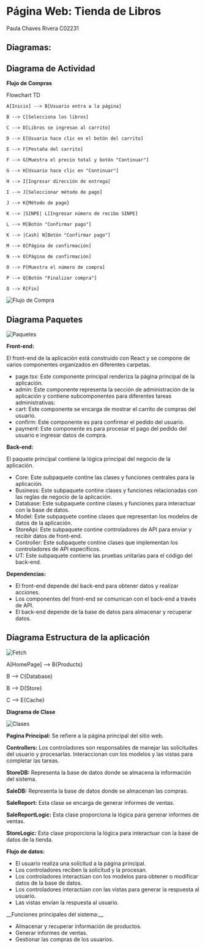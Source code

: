 # Página Web: Tienda de Libros
Paula Chaves Rivera C02231

## Diagramas:

## Diagrama de Actividad

**__Flujo de Compras__**

Flowchart TD

    A[Inicio] --> B[Usuario entra a la página]

    B --> C[Selecciona los libros]

    C --> D[Libros se ingresan al carrito]

    D --> E[Usuario hace clic en el botón del carrito]

    E --> F[Pestaña del carrito]

    F --> G[Muestra el precio total y botón "Continuar"]

    G --> H[Usuario hace clic en "Continuar"]

    H --> I[Ingresar dirección de entrega]

    I --> J[Seleccionar método de pago]

    J --> K{Método de pago}

    K --> |SINPE| L[Ingresar número de recibo SINPE]

    L --> M[Botón "Confirmar pago"]

    K --> |Cash| N[Botón "Confirmar pago"]

    M --> O[Página de confirmación]

    N --> O[Página de confirmación]

    O --> P[Muestra el número de compra]

    P --> Q[Botón "Finalizar compra"]

    Q --> R[Fin]

![Flujo de Compra](DiagramaCompra.jpeg)

## Diagrama Paquetes

![Paquetes](Paquetes.jpeg)

**Front-end:**

El front-end de la aplicación está construido con React y se compone de varios componentes organizados en diferentes carpetas.

<ul>
<li>page.tsx: Este componente principal renderiza la página principal de la aplicación.
<li>admin: Este componente representa la sección de administración de la aplicación y contiene subcomponentes para diferentes tareas administrativas:
<li>cart: Este componente se encarga de mostrar el carrito de compras del usuario.
<li>confirm: Este componente es para confirmar el pedido del usuario.
<li>payment: Este componente es para procesar el pago del pedido del usuario e ingresar datos de compra.
</ul>


**Back-end:**

El paquete principal contiene la lógica principal del negocio de la aplicación.

<ul>
<li>Core: Este subpaquete contine las clases y funciones centrales para la aplicación.
<li>Business: Este subpaquete contine clases y funciones relacionadas con las reglas de negocio de la aplicación.
<li>Database: Este subpaquete contine clases y funciones para interactuar con la base de datos.
<li>Model: Este subpaquete contine clases que representan los modelos de datos de la aplicación.
<li>StoreApi: Este subpaquete contine controladores de API para enviar y recibir datos de front-end.
<li>Controller: Este subpaquete contine clases que implementan los controladores de API específicos.
<li>UT: Este subpaquete contiene las pruebas unitarias para el código del back-end.
</ul>

**Dependencias:**

<ul>
<li>El front-end depende del back-end para obtener datos y realizar acciones.
<li>Los componentes del front-end se comunican con el back-end a través de API.
<li>El back-end depende de la base de datos para almacenar y recuperar datos.
</ul>


## Diagrama Estructura de la aplicación

![Fetch](Fetch.jpeg)

A[HomePage] --> B{Products}

B --> C{Database}

B --> D{Store}

C --> E{Cache}


**Diagrama de Clase**

![Clases](Clases.jpeg)

**Pagina Principal:** Se refiere a la página principal del sitio web.

**Controllers:** Los controladores son responsables de manejar las solicitudes del usuario y procesarlas. Interaccionan con los modelos y las vistas para completar las tareas.

**StoreDB:** Representa la base de datos donde se almacena la información del sistema.

**SaleDB:** Representa la base de datos donde se almacenan las compras.

**SaleReport:** Esta clase se encarga de generar informes de ventas.

**SaleReportLogic:** Esta clase proporciona la lógica para generar informes de ventas.

**StoreLogic:** Esta clase proporciona la lógica para interactuar con la base de datos de la tienda.


**Flujo de datos:**
<ul>
<li>El usuario realiza una solicitud a la página principal.
<li>Los controladores reciben la solicitud y la procesan.
<li>Los controladores interactúan con los modelos para obtener o modificar datos de la base de datos.
<li>Los controladores interactúan con las vistas para generar la respuesta al usuario.
<li>Las vistas envían la respuesta al usuario.
</ul>
__Funciones principales del sistema:__

<ul>
<li> Almacenar y recuperar información de productos.
<li> Generar informes de ventas.
<li> Gestionar las compras de los usuarios.
</ul>